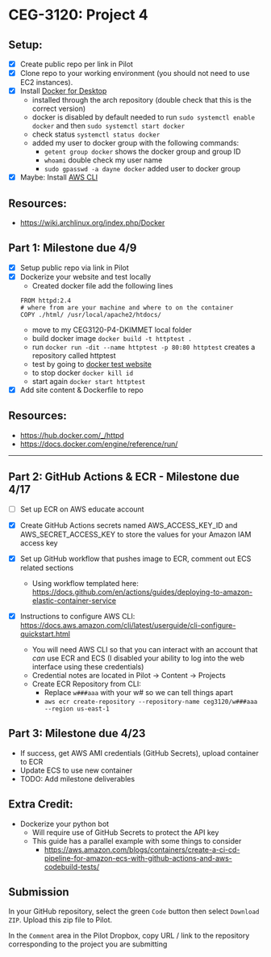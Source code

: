 # CEG-3120: Project 4

## Setup:

- [x] Create public repo per link in Pilot
- [x] Clone repo to your working environment (you should not need to use EC2 instances).
- [x] Install [Docker for Desktop](https://www.docker.com/products/docker-desktop)
  - installed through the arch repository (double check that this is the correct version)
  - docker is disabled by default needed to run `sudo systemctl enable docker` and then `sudo systemctl start docker`
  - check status `systemctl status docker`
  - added my user to docker group with the following commands:
    - `getent group docker` shows the docker group and group ID
    - `whoami` double check my user name
    - `sudo gpasswd -a dayne docker` added user to docker group
- [x] Maybe: Install [AWS CLI](https://aws.amazon.com/cli/)

## Resources:

- https://wiki.archlinux.org/index.php/Docker

## Part 1: Milestone due 4/9

- [x] Setup public repo via link in Pilot
- [x] Dockerize your website and test locally
  - Created docker file add the following lines
  ```
  FROM httpd:2.4
  # where from are your machine and where to on the container
  COPY ./html/ /usr/local/apache2/htdocs/
  ```
  - move to my CEG3120-P4-DKIMMET local folder
  - build docker image `docker build -t httptest .`
  - run `docker run -dit --name httptest -p 80:80 httptest` creates a repository called httptest
  - test by going to [docker test website](http://127.0.0.1/)
  - to stop docker `docker kill id`
  - start again `docker start httptest`
- [x] Add site content & Dockerfile to repo

## Resources:

- https://hub.docker.com/_/httpd
- https://docs.docker.com/engine/reference/run/

---

## Part 2: GitHub Actions & ECR - Milestone due 4/17

- [ ] Set up ECR on AWS educate account
- [x] Create GitHub Actions secrets named AWS_ACCESS_KEY_ID and AWS_SECRET_ACCESS_KEY to store the values for your Amazon IAM access key
- [x] Set up GitHub workflow that pushes image to ECR, comment out ECS related sections

  - Using workflow templated here: https://docs.github.com/en/actions/guides/deploying-to-amazon-elastic-container-service

- [x] Instructions to configure AWS CLI: https://docs.aws.amazon.com/cli/latest/userguide/cli-configure-quickstart.html
  - You will need AWS CLI so that you can interact with an account that _can_ use ECR and ECS (I disabled your ability to log into the web interface using these credentials)
  - Credential notes are located in Pilot -> Content -> Projects
  - Create ECR Repository from CLI:
    - Replace `w###aaa` with your w# so we can tell things apart
    - `aws ecr create-repository --repository-name ceg3120/w###aaa --region us-east-1`

## Part 3: Milestone due 4/23

- If success, get AWS AMI credentials (GitHub Secrets), upload container to ECR
- Update ECS to use new container
- TODO: Add milestone deliverables

## Extra Credit:

- Dockerize your python bot
  - Will require use of GitHub Secrets to protect the API key
  - This guide has a parallel example with some things to consider
    - https://aws.amazon.com/blogs/containers/create-a-ci-cd-pipeline-for-amazon-ecs-with-github-actions-and-aws-codebuild-tests/

## Submission

In your GitHub repository, select the green `Code` button then select `Download ZIP`. Upload this zip file to Pilot.

In the `Comment` area in the Pilot Dropbox, copy URL / link to the repository corresponding to the project you are submitting

```

```
